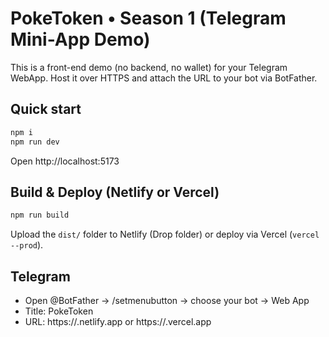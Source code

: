 # PokeToken • Season 1 (Telegram Mini-App Demo)

This is a front-end demo (no backend, no wallet) for your Telegram WebApp. Host it over HTTPS and attach the URL to your bot via BotFather.

## Quick start
```bash
npm i
npm run dev
```
Open http://localhost:5173

## Build & Deploy (Netlify or Vercel)
```bash
npm run build
```
Upload the `dist/` folder to Netlify (Drop folder) or deploy via Vercel (`vercel --prod`).

## Telegram
- Open @BotFather → /setmenubutton → choose your bot → Web App
- Title: PokeToken
- URL: https://<your-host>.netlify.app or https://<your-host>.vercel.app
